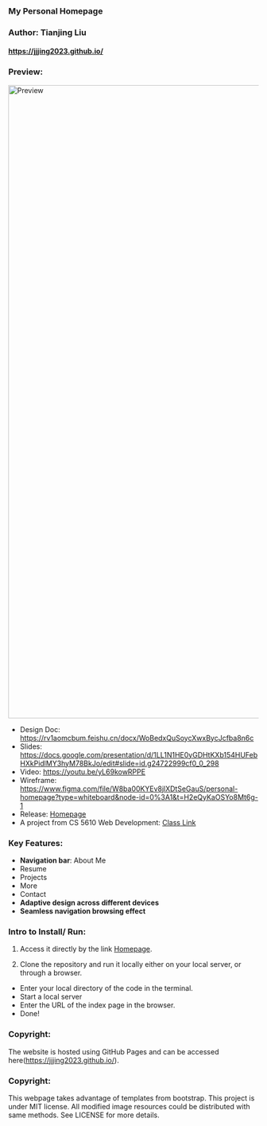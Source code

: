 ### My Personal Homepage

### Author: Tianjing Liu

#### https://jjjing2023.github.io/

### Preview:

<img width="1273" alt="Preview" src="https://github.com/Jjjing2023/Jjjing2023.github.io/blob/main/assets/img/preview.png">

- Design Doc: https://rv1aomcbum.feishu.cn/docx/WoBedxQuSoycXwxBycJcfba8n6c
- Slides: https://docs.google.com/presentation/d/1LL1N1HE0yGDHtKXb154HUFebHXkPidlMY3hyM78BkJo/edit#slide=id.g24722999cf0_0_298
- Video: https://youtu.be/yL69kowRPPE
- Wireframe: https://www.figma.com/file/W8ba00KYEv8jlXDtSeGauS/personal-homepage?type=whiteboard&node-id=0%3A1&t=H2eQyKaOSYo8Mt6g-1
- Release: [Homepage](https://jjjing2023.github.io/)
- A project from CS 5610 Web Development: [Class Link](https://johnguerra.co/classes/webDevelopment_fall_2023/)

### Key Features:

- **Navigation bar**:
  About Me
- Resume
- Projects
- More
- Contact
- **Adaptive design across different devices**
- **Seamless navigation browsing effect**

### Intro to Install/ Run:

1. Access it directly by the link [Homepage](https://jjjing2023.github.io/).

2. Clone the repository and run it locally either on your local server, or through a browser.

- Enter your local directory of the code in the terminal.
- Start a local server
- Enter the URL of the index page in the browser.
- Done!

### Copyright:

The website is hosted using GitHub Pages and can be accessed here(https://jjjing2023.github.io/).

### Copyright:

This webpage takes advantage of templates from bootstrap. This project is under MIT license. All modified image resources could be distributed with same methods. See LICENSE for more details.
